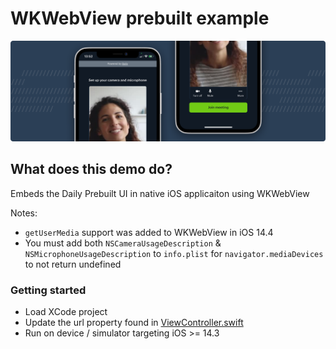 # WKWebView prebuilt example

![WebViewPrebuilt](./image.png)

## What does this demo do?

Embeds the Daily Prebuilt UI in native iOS applicaiton using WKWebView

Notes:

- `getUserMedia` support was added to WKWebView in iOS 14.4
- You must add both `NSCameraUsageDescription` & `NSMicrophoneUsageDescription` to `info.plist` for `navigator.mediaDevices` to not return undefined

### Getting started

- Load XCode project
- Update the url property found in [ViewController.swift](./WebViewPrebuilt/ViewController.swift)
- Run on device / simulator targeting iOS >= 14.3
